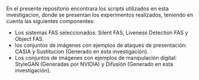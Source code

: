 En el presente repositorio encontrara los scripts utilizados en esta investigacion, donde se presentan los experimentos realizados, teniendo en cuenta las siguientes componentes: 

  * Los sistemas FAS seleccionados: Silent FAS, Liveness Detection FAS y Object FAS.
  * los conjuntos de imágenes con ejemplos de ataques de presentación: CASIA y Sustitucion (Generado en esta investigación).
  * Los conjuntos de imágenes con ejemplos de manipulación digital: StyleGAN (Generadas por NVIDIA) y Difusión (Generado en esta investigación).
